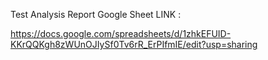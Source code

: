 
Test Analysis Report Google Sheet LINK : 

https://docs.google.com/spreadsheets/d/1zhkEFUID-KKrQQKgh8zWUnOJIySf0Tv6rR_ErPIfmIE/edit?usp=sharing
